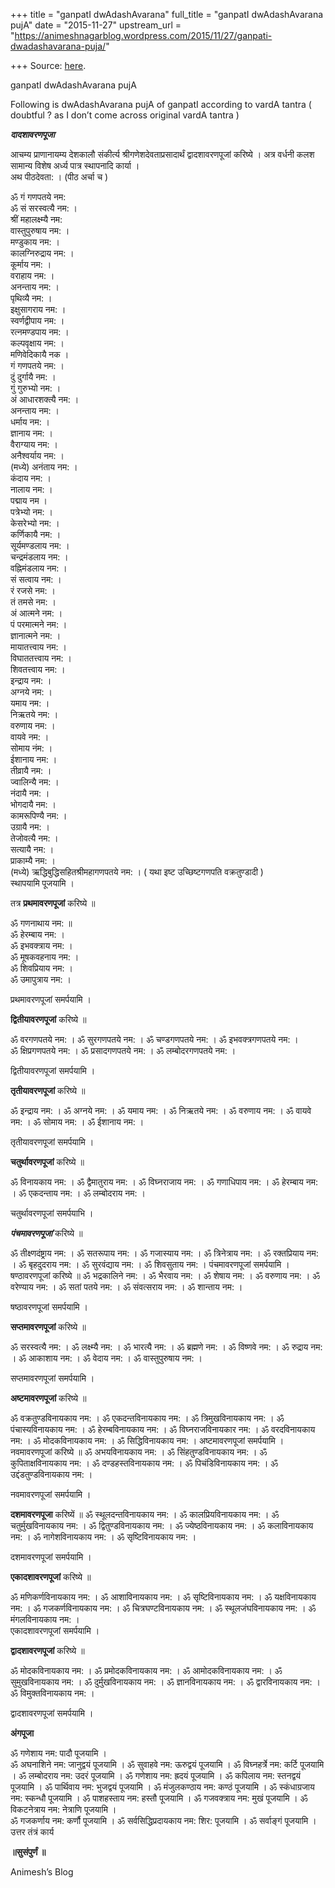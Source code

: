 +++
title = "ganpatI dwAdashAvarana"
full_title = "ganpatI dwAdashAvarana pujA"
date = "2015-11-27"
upstream_url = "https://animeshnagarblog.wordpress.com/2015/11/27/ganpati-dwadashavarana-puja/"

+++
Source: [here](https://animeshnagarblog.wordpress.com/2015/11/27/ganpati-dwadashavarana-puja/).

ganpatI dwAdashAvarana pujA

Following is dwAdashAvarana pujA of ganpatI according to vardA tantra (
doubtful ? as I don’t come across original vardA tantra )

***दादशावरणपूजा***

आचम्य प्राणानायम्य देशकालौ संकीर्त्य श्रीगणेशदेवताप्रसादार्थं
द्वादशावरणपूजां करिष्ये । अत्र वर्धनी कलश सामान्य विशेष अर्ध्य पात्र
स्थापनादि कार्या ।  
अथ पीठदेवता: । (पीठ अर्चा च )

ॐ गं गणपतये नम:  
ॐ सं सरस्वत्यै नम: ।  
श्रीं महालक्ष्म्यै नम:  
वास्तुपुरुषाय नम: ।  
मण्डुकाय नम: ।  
कालग्निरुद्राय नम: ।  
कूर्माय नम: ।  
वराहाय नम: ।  
अनन्ताय नम: ।  
पृथिव्यै नम: ।  
इक्षुसागराय नम: ।  
स्वर्णद्वीपाय नम: ।  
रत्नमण्डपाय नम: ।  
कल्पवृक्षाय नम: ।  
मणिवेदिकायै नक ।  
गं गणपतये नम: ।  
दुं दुर्गायै नम: ।  
गुं गुरुभ्यो नम: ।  
अं आधारशक्त्यै नम: ।  
अनन्ताय नम: ।  
धर्माय नम: ।  
ज्ञानाय नम: ।  
वैराग्याय नम: ।  
अनैश्वर्याय नम: ।  
(मध्ये) अनंताय नम: ।  
कंदाय नम: ।  
नालाय नम: ।  
पद्माय नम ।  
पत्रेभ्यो नम: ।  
केसरेभ्यो नम: ।  
कर्णिकायै नम: ।  
सूर्यमण्डलाय नम: ।  
चन्द्रमंडलाय नम: ।  
वह्निमंडलाय नम: ।  
सं सत्वाय नम: ।  
रं रजसे नम: ।  
तं तमसे नम: ।  
अं आत्मने नम: ।  
पं परमात्मने नम: ।  
ज्ञानात्मने नम: ।  
मायातत्त्वाय नम: ।  
विघाततत्त्वाय नम: ।  
शिवतत्त्वाय नम: ।  
इन्द्राय नम: ।  
अग्नये नम: ।  
यमाय नम: ।  
निऋतये नम: ।  
वरुणाय नम: ।  
वायवे नम: ।  
सोमाय नंम: ।  
ईशानाय नम: ।  
तीव्रायै नम: ।  
ज्वालिन्यै नम: ।  
नंदायै नम: ।  
भोगदायै नम: ।  
कामरूपिण्यै नम: ।  
उग्रायै नम: ।  
तेजोवत्यै नम: ।  
सत्यायै नम: ।  
प्राकाम्यै नम: ।  
(मध्ये) ऋद्धिबुद्धिसहितश्रीमहागणपतये नम: । ( यथा इष्ट उच्छिष्टगणपति
वक्रतुण्डादी )  
स्थापयामि पूजयामि ।

तत्र **प्रथमावरणपूजां** करिष्ये ॥

ॐ गणनाथाय नम: ॥  
ॐ हेरम्बाय नम: ।  
ॐ इभवक्त्राय नम: ।  
ॐ मूषकवहनाय नम: ।  
ॐ शिवप्रियाय नम: ।  
ॐ उमापुत्राय नम: ।

प्रथमावरणपूजां समर्पयामि ।

**द्वितीयावरणपूजां** करिष्ये ॥

ॐ वरगणपतये नम: । ॐ सुरगणपतये नम: । ॐ चण्डगणपतये नम: । ॐ इभवक्त्रगणपतये
नम: ।  
ॐ क्षिप्रगणपतये नम: । ॐ प्रसादगणपतये नम: । ॐ लम्बोदरगणपतये नम: ।

द्वितीयावरणपूजां समर्पयामि ।

**तृतीयावरणपूजां** करिष्ये ॥

ॐ इन्द्राय नम: । ॐ अग्नये नम: । ॐ यमाय नम: । ॐ निऋतये नम: । ॐ वरुणाय नम:
। ॐ वायवे नम: । ॐ सोमाय नम: । ॐ ईशानाय नम: ।

तृतीयावरणपूजां समर्पयामि ।

**चतुर्थावरणपूजां** करिष्ये ॥

ॐ विनायकाय नम: । ॐ द्वैमातुराय नम: । ॐ विघ्नराजाय नम: । ॐ गणाधिपाय नम: ।
ॐ हेरम्बाय नम: । ॐ एकदन्ताय नम: । ॐ लम्बोदराय नम: ।

चतुर्थावरणपूजां समर्पयाभि ।

***पंचमावरणपूजां*** करिष्ये ॥

ॐ तीक्ष्णदंष्ट्राय नम: । ॐ सतरूपाय नम: । ॐ गजास्याय नम: । ॐ त्रिनेत्राय
नम: । ॐ रक्तप्रियाय नम: । ॐ बृहदुदराय नम: । ॐ सुरवंद्याय नम: । ॐ
शिवसुताय नम: । पंचमावरणपूजां समर्पयामि । षण्ठावरणपूजां करिष्ये ॥ ॐ
भद्रकालिने नम: । ॐ भैरवाय नम: । ॐ शेषाय नम: । ॐ वरुणाय नम: । ॐ वरेण्याय
नम: । ॐ सतां पतये नम: । ॐ संवत्सराय नम: । ॐ शान्ताय नम: ।

षष्ठावरणपूजां समर्पयामि ।

**सप्तमावरणपूजां** करिष्ये ॥

ॐ सरस्वत्यै नम: । ॐ लक्ष्म्यै नम: । ॐ भारत्यै नम: । ॐ ब्रह्मणे नम: । ॐ
विष्णवे नम: । ॐ रुद्राय नम: । ॐ आकाशाय नम: । ॐ वेदाय नम: । ॐ
वास्तुपुरुषाय नम: ।

सप्तमावरणपूजां समर्पयामि ।

**अष्टमावरणपूजां** करिष्ये ॥

ॐ वक्रतुण्डविनायकाय नम: । ॐ एकदन्तविनायकाय नम: । ॐ त्रिमुखविनायकाय नम: ।
ॐ पंचास्यविनायकाय नम: । ॐ हेरम्बविनायकाय नम: । ॐ विघ्नराजविनायकार नम: ।
ॐ वरदविनायकाय नम: । ॐ मोदकविनायकाय नम: । ॐ सिद्धिविनायकाय नम: ।
अष्टमावरणपूजां समर्पयामि । नवमावरणपूजां करिष्ये ॥ ॐ अभयविनायकाय नम: । ॐ
सिंहतुण्डविनायकाय नम: । ॐ कुपिताक्षविनायकाय नम: । ॐ दण्डहस्तविनायकाय नम:
। ॐ पिचंडिविनायकाय नम: । ॐ उद्दंडतुण्डविनायकाय नम: ।

नवमावरणपूजां समर्पयामि ।

**दशमावरणपूजा** करिष्यें ॥ ॐ स्थूलदन्तविनायकाय नम: । ॐ कालप्रियविनायकाय
नम: । ॐ चतुर्मुखविनायकाय नम: । ॐ द्वितुण्डविनायकाय नम: । ॐ
ज्येष्ठविनायकाय नम: । ॐ कलाविनायकाय नम: । ॐ नागेशविनायकाय नम: । ॐ
सृष्टिविनायकाय नम: ।

दशमावरणपूजां समर्पयामि ।

**एकादशावरणपूजां** करिष्ये ॥

ॐ मणिकर्णविनायकाय नम: । ॐ आशाविनायकाय नम: । ॐ सृष्टिविनायकाय नम: । ॐ
यक्षविनायकाय नम: । ॐ गजकर्णविनायकाय नम: । ॐ चित्रघण्टविनायकाय नम: । ॐ
स्थूलजंघविनायकाय नम: । ॐ मंगलविनायकाय नम: ।  
एकादशावरणपूजां समर्पयामि ।

**द्वादशावरणपूजां** करिष्ये ॥

ॐ मोदकविनायकाय नम: । ॐ प्रमोदकविनायकाय नम: । ॐ आमोदकविनायकाय नम: । ॐ
सुमुखविनायकाय नम: । ॐ दुर्मुखविनायकाय नम: । ॐ ज्ञानविनायकाय नम: । ॐ
द्वारविनायकाय नम: । ॐ विमुक्तविनायकाय नम: ।

द्वादशावरणपूजां समर्पयामि ।

**अंगपूजा**

ॐ गणेशाय नम: पादौ पूजयामि ।  
ॐ अघनाशिने नम: जानुद्वयं पूजयामि । ॐ सुवाहवे नम: ऊरुद्वयं पूजयामि । ॐ
विघ्नहर्त्रे नम: कर्टि पूजयामि । ॐ लम्बोदराय नम: उदरं पूजयामि । ॐ गणेशाय
नम: ह्रदयं पूजयामि । ॐ कपिलाय नम: स्तनद्वयं पूजयामि । ॐ पार्थिवाय नम:
भुजद्वयं पूजयामि । ॐ मंजुलकण्ठाय नम: कण्ठं पूजयामि । ॐ स्कंधाग्रजाय नम:
स्कन्धौ पूजयामि । ॐ पाशहस्ताय नम: हस्तौ पूजयामि । ॐ गजवक्त्राय नम: मुखं
पूजयामि । ॐ विकटनेत्राय नम: नेत्राणि पूजयामि ।  
ॐ गजकर्णाय नम: कर्णौ पूजयामि । ॐ सर्वसिद्धिप्रदायकाय नम: शिर: पूजयामि ।
ॐ सर्वाङ्गं पूजयामि ।  
उत्तर तंत्रं कार्य

**॥सुसंपुर्णं ॥**

Animesh’s Blog

